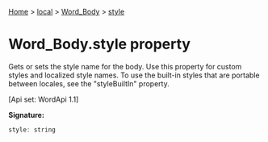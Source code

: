 [Home](./index) &gt; [local](local.md) &gt; [Word\_Body](local.word_body.md) &gt; [style](local.word_body.style.md)

# Word\_Body.style property

Gets or sets the style name for the body. Use this property for custom styles and localized style names. To use the built-in styles that are portable between locales, see the "styleBuiltIn" property. 

 \[Api set: WordApi 1.1\]

**Signature:**
```javascript
style: string
```
